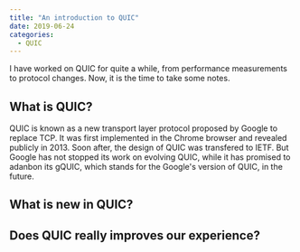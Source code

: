 ```yaml
---
title: "An introduction to QUIC"
date: 2019-06-24
categories:
  - QUIC
---
```


I have worked on QUIC for quite a while, from performance measurements to protocol changes. 
Now, it is the time to take some notes.


## What is QUIC?
QUIC is known as a new transport layer protocol proposed by Google to replace TCP.
It was first implemented in the Chrome browser and revealed publicly in 2013.
Soon after, the design of QUIC was transfered to IETF. 
But Google has not stopped its work on evolving QUIC, while it has promised to adanbon its gQUIC, which stands for the Google's version of QUIC, in the future.

## What is new in QUIC?


## Does QUIC really improves our experience?

